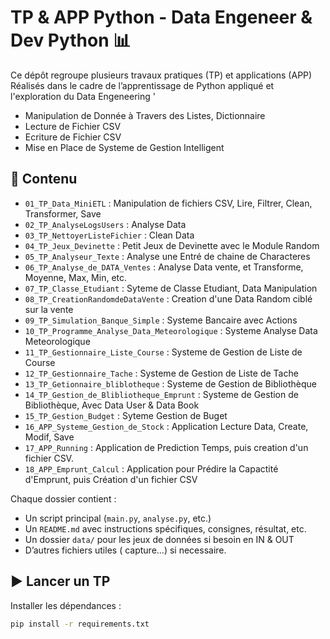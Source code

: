 # TP & APP Python - Data Engeneer & Dev Python 📊

Ce dépôt regroupe plusieurs travaux pratiques (TP) et applications (APP) 
Réalisés dans le cadre de l’apprentissage de Python appliqué et l'exploration du Data Engeneering '

- Manipulation de Donnée à Travers des Listes, Dictionnaire
- Lecture de Fichier CSV
- Ecriture de Fichier CSV
- Mise en Place de Systeme de Gestion Intelligent 

## 📁 Contenu

- `01_TP_Data_MiniETL` : Manipulation de fichiers CSV, Lire, Filtrer, Clean, Transformer, Save
- `02_TP_AnalyseLogsUsers` : Analyse Data
- `03_TP_NettoyerListeFichier` : Clean Data
- `04_TP_Jeux_Devinette` : Petit Jeux de Devinette avec le Module Random
- `05_TP_Analyseur_Texte` : Analyse une Entré de chaine de Characteres
- `06_TP_Analyse_de_DATA_Ventes` : Analyse Data vente, et Transforme, Moyenne, Max, Min, etc.
- `07_TP_Classe_Etudiant` : Syteme de Classe Etudiant, Data Manipulation
- `08_TP_CreationRandomdeDataVente` : Creation d'une Data Random ciblé sur la vente
- `09_TP_Simulation_Banque_Simple` : Systeme Bancaire avec Actions
- `10_TP_Programme_Analyse_Data_Meteorologique` : Systeme Analyse Data Meteorologique 
- `11_TP_Gestionnaire_Liste_Course` : Systeme de Gestion de Liste de Course
- `12_TP_Gestionnaire_Tache` : Systeme de Gestion de Liste de Tache
- `13_TP_Getionnaire_bliblotheque` : Systeme de Gestion de Bibliothèque
- `14_TP_Gestion_de_Blibliotheque_Emprunt` : Systeme de Gestion de Bibliothèque, Avec Data User & Data Book
- `15_TP_Gestion_Budget` : Syteme Gestion de Buget
- `16_APP_Systeme_Gestion_de_Stock` : Application Lecture Data, Create, Modif, Save
- `17_APP_Running` : Application de Prediction Temps, puis creation d'un fichier CSV.
- `18_APP_Emprunt_Calcul` : Application pour Prédire la Capactité d'Emprunt, puis Création d'un fichier CSV


Chaque dossier contient :
- Un script principal (`main.py`, `analyse.py`, etc.)
- Un `README.md` avec instructions spécifiques, consignes, résultat, etc.
- Un dossier `data/` pour les jeux de données si besoin en IN & OUT
- D’autres fichiers utiles ( capture...) si necessaire.

## ▶️ Lancer un TP

Installer les dépendances :

```bash
pip install -r requirements.txt
